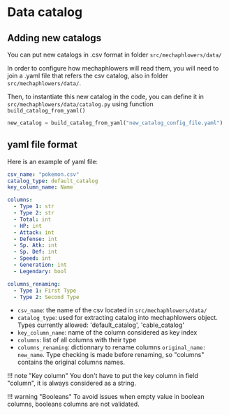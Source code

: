 # Data catalog

## Adding new catalogs

You can put new catalogs in .csv format in folder `src/mechaphlowers/data/`

In order to configure how mechaphlowers will read them, you will need to join a .yaml file that refers the csv catalog, also in folder `src/mechaphlowers/data/`.

Then, to instantiate this new catalog in the code, you can define it in `src/mechaphlowers/data/catalog.py` using function `build_catalog_from_yaml()`

```python
new_catalog = build_catalog_from_yaml("new_catalog_config_file.yaml")
```

## yaml file format

Here is an example of yaml file:

```yaml
csv_name: "pokemon.csv"
catalog_type: default_catalog
key_column_name: Name

columns:
  - Type 1: str
  - Type 2: str
  - Total: int
  - HP: int
  - Attack: int
  - Defense: int
  - Sp. Atk: int
  - Sp. Def: int
  - Speed: int
  - Generation: int
  - Legendary: bool

columns_renaming:
  - Type 1: First Type
  - Type 2: Second Type
```

- `csv_name`: the name of the csv located in `src/mechaphlowers/data/`
- `catalog_type`: used for extracting catalog into mechaphlowers object. Types currently allowed: 'default_catalog', 'cable_catalog'
- `key_column_name`: name of the column considered as key index 
- `columns`: list of all columns with their type
- `columns_renaming`: dictionnary to rename columns `original_name: new_name`. Type checking is made before renaming, so "columns" contains the original columns names.


!!! note "Key column"
	You don't have to put the key column in field "column", it is always considered as a string.

!!! warning "Booleans"
	To avoid issues when empty value in boolean columns, booleans columns are not validated.

## 